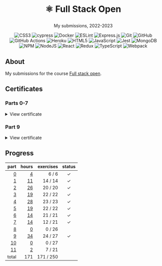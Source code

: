 <h1 align="center">
  
⚛️ Full Stack Open

</h1>

<div align="center">

My submissions, 2022-2023

</div>

<div align="center">

![CSS3](https://img.shields.io/badge/css3-%231572B6.svg?style=for-the-badge&logo=css3&logoColor=white)
![cypress](https://img.shields.io/badge/-cypress-%23E5E5E5?style=for-the-badge&logo=cypress&logoColor=058a5e)
![Docker](https://img.shields.io/badge/docker-%230db7ed.svg?style=for-the-badge&logo=docker&logoColor=white)
![ESLint](https://img.shields.io/badge/ESLint-4B3263?style=for-the-badge&logo=eslint&logoColor=white)
![Express.js](https://img.shields.io/badge/express.js-%23404d59.svg?style=for-the-badge&logo=express&logoColor=%2361DAFB)
![Git](https://img.shields.io/badge/git-%23F05033.svg?style=for-the-badge&logo=git&logoColor=white)
![GitHub](https://img.shields.io/badge/github-%23121011.svg?style=for-the-badge&logo=github&logoColor=white)
![GitHub Actions](https://img.shields.io/badge/github%20actions-%232671E5.svg?style=for-the-badge&logo=githubactions&logoColor=white)
![Heroku](https://img.shields.io/badge/heroku-%23430098.svg?style=for-the-badge&logo=heroku&logoColor=white)
![HTML5](https://img.shields.io/badge/html5-%23E34F26.svg?style=for-the-badge&logo=html5&logoColor=white)
![JavaScript](https://img.shields.io/badge/javascript-%23323330.svg?style=for-the-badge&logo=javascript&logoColor=%23F7DF1E)
![Jest](https://img.shields.io/badge/-jest-%23C21325?style=for-the-badge&logo=jest&logoColor=white)
![MongoDB](https://img.shields.io/badge/MongoDB-%234ea94b.svg?style=for-the-badge&logo=mongodb&logoColor=white)
![NPM](https://img.shields.io/badge/NPM-%23CB3837.svg?style=for-the-badge&logo=npm&logoColor=white)
![NodeJS](https://img.shields.io/badge/node.js-6DA55F?style=for-the-badge&logo=node.js&logoColor=white)
![React](https://img.shields.io/badge/react-%2320232a.svg?style=for-the-badge&logo=react&logoColor=%2361DAFB)
![Redux](https://img.shields.io/badge/redux-%23593d88.svg?style=for-the-badge&logo=redux&logoColor=white)
![TypeScript](https://img.shields.io/badge/typescript-%23007ACC.svg?style=for-the-badge&logo=typescript&logoColor=white)
![Webpack](https://img.shields.io/badge/webpack-%238DD6F9.svg?style=for-the-badge&logo=webpack&logoColor=black)

</div>

## About

My submissions for the course [Full stack open](https://fullstackopen.com/en/).

## Certificates

### Parts 0-7

<details>
  <summary>View certificate</summary>
  <a href="https://studies.cs.helsinki.fi/stats/api/certificate/fullstackopen/en/564f7650e5ad1c5e13296980fd45305d">
    <img
      alt="Certificate"
      title="Certificate"
      src="documentation/certificate-fullstack.png"
    />
  </a>
</details>

### Part 9

<details>
  <summary>View certificate</summary>
  <a href="https://studies.cs.helsinki.fi/stats/api/certificate/fs-typescript/en/cc8f454c092b2bd1ce6903c160a34175">
    <img
      alt="Certificate"
      title="Certificate"
      src="documentation/certificate-typescript.png"
    />
  </a>
</details>

## Progress

|                   part |                                hours | exercises | status |
| ---------------------: | -----------------------------------: | --------: | :----: |
|  [0](exercises/part00) |   [4](documentation/hours.md#part-0) |   6 /   6 |      ✓ |
|  [1](exercises/part01) |  [11](documentation/hours.md#part-1) |  14 /  14 |      ✓ |
|  [2](exercises/part02) |  [26](documentation/hours.md#part-2) |  20 /  20 |      ✓ |
|  [3](exercises/part03) |  [19](documentation/hours.md#part-3) |  22 /  22 |      ✓ |
|  [4](exercises/part04) |  [28](documentation/hours.md#part-4) |  23 /  23 |      ✓ |
|  [5](exercises/part05) |  [19](documentation/hours.md#part-5) |  22 /  22 |      ✓ |
|  [6](exercises/part06) |  [14](documentation/hours.md#part-6) |  21 /  21 |      ✓ |
|  [7](exercises/part07) |  [14](documentation/hours.md#part-7) |  12 /  21 |      ✓ |
|  [8](exercises/part08) |   [0](documentation/hours.md#part-8) |   0 /  26 |        |
|  [9](exercises/part09) |  [34](documentation/hours.md#part-9) |  24 /  27 |      ✓ |
| [10](exercises/part10) |  [0](documentation/hours.md#part-10) |   0 /  27 |        |
| [11](exercises/part11) |  [2](documentation/hours.md#part-11) |   7 /  21 |        |
|                  total |                                  171 | 171 / 250 |        |
